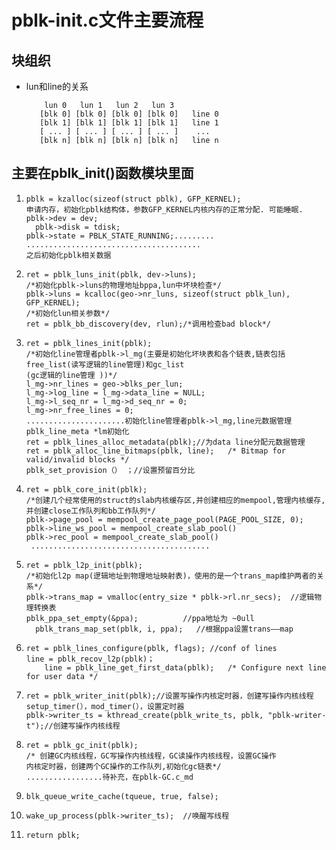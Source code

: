 # pblk-init.c文件主要流程

## 块组织
* lun和line的关系
         
          lun 0   lun 1   lun 2   lun 3
         [blk 0] [blk 0] [blk 0] [blk 0]   line 0
         [blk 1] [blk 1] [blk 1] [blk 1]   line 1
         [ ... ] [ ... ] [ ... ] [ ... ]    ...
         [blk n] [blk n] [blk n] [blk n]   line n
         
         
## 主要在pblk_init()函数模块里面
1.     pblk = kzalloc(sizeof(struct pblk), GFP_KERNEL);  
       申请内存，初始化pblk结构体，参数GFP_KERNEL内核内存的正常分配. 可能睡眠.
       pblk->dev = dev;
	     pblk->disk = tdisk;
       pblk->state = PBLK_STATE_RUNNING;.........
       .......................................
       之后初始化pblk相关数据
  
2.     ret = pblk_luns_init(pblk, dev->luns);
       /*初始化pblk->luns的物理地址bppa,lun中坏块检查*/
       pblk->luns = kcalloc(geo->nr_luns, sizeof(struct pblk_lun), GFP_KERNEL);
       /*初始化lun相关参数*/
       ret = pblk_bb_discovery(dev, rlun);/*调用检查bad block*/

3.     ret = pblk_lines_init(pblk);
       /*初始化line管理者pblk->l_mg(主要是初始化坏块表和各个链表,链表包括free_list(读写逻辑的line管理)和gc_list
       (gc逻辑的line管理 ))*/
       l_mg->nr_lines = geo->blks_per_lun;
       l_mg->log_line = l_mg->data_line = NULL;
       l_mg->l_seq_nr = l_mg->d_seq_nr = 0;
       l_mg->nr_free_lines = 0;
       ......................初始化line管理者pblk->l_mg,line元数据管理pblk_line_meta *lm初始化
       ret = pblk_lines_alloc_metadata(pblk);//为data line分配元数据管理
       ret = pblk_alloc_line_bitmaps(pblk, line);   /* Bitmap for valid/invalid blocks */
       pblk_set_provision（） ；//设置预留百分比

4.     ret = pblk_core_init(pblk);
       /*创建几个经常使用的struct的slab内核缓存区,并创建相应的mempool,管理内核缓存,
       并创建close工作队列和bb工作队列*/
       pblk->page_pool = mempool_create_page_pool(PAGE_POOL_SIZE, 0);
       pblk->line_ws_pool = mempool_create_slab_pool()
       pblk->rec_pool = mempool_create_slab_pool()
        ........................................
 
5.     ret = pblk_l2p_init(pblk);
       /*初始化l2p map(逻辑地址到物理地址映射表)，使用的是一个trans_map维护两者的关系*/
       pblk->trans_map = vmalloc(entry_size * pblk->rl.nr_secs);  //逻辑物理转换表
       pblk_ppa_set_empty(&ppa);          //ppa地址为 ~0ull
	     pblk_trans_map_set(pblk, i, ppa);   //根据ppa设置trans——map
          
6.     ret = pblk_lines_configure(pblk, flags); //conf of lines
       line = pblk_recov_l2p(pblk)；
		   line = pblk_line_get_first_data(pblk);   /* Configure next line for user data */
              
7.     ret = pblk_writer_init(pblk);//设置写操作内核定时器，创建写操作内核线程
       setup_timer(），mod_timer(），设置定时器
       pblk->writer_ts = kthread_create(pblk_write_ts, pblk, "pblk-writer-t");//创建写操作内核线程

8.     ret = pblk_gc_init(pblk); 
       /* 创建GC内核线程，GC写操作内核线程，GC读操作内核线程，设置GC操作
       内核定时器，创建两个GC操作的工作队列,初始化gc链表*/
       .................待补充，在pblk-GC.c_md
   
9.     blk_queue_write_cache(tqueue, true, false);
10.     wake_up_process(pblk->writer_ts);  //唤醒写线程
	   
11.     return pblk;
